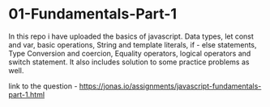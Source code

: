 # 01-Fundamentals-Part-1

In this repo i have uploaded the basics of javascript. Data types, let const and var, basic operations, String and template literals, if - else statements, Type Conversion and coercion, Equality operators, logical operators and switch statement. It also includes solution to some practice problems as well.

link to the question - https://jonas.io/assignments/javascript-fundamentals-part-1.html
